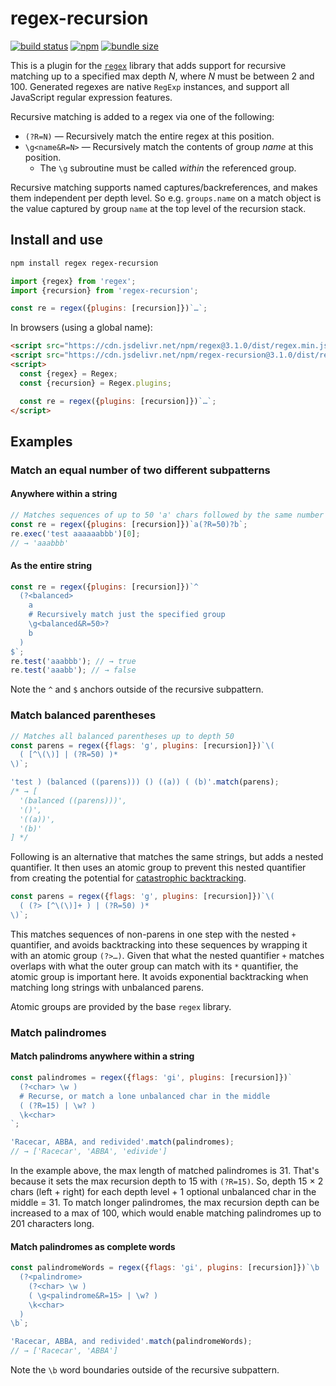 # regex-recursion

[![build status](https://github.com/slevithan/regex-recursion/workflows/CI/badge.svg)](https://github.com/slevithan/regex-recursion/actions)
[![npm](https://img.shields.io/npm/v/regex-recursion)](https://www.npmjs.com/package/regex-recursion)
[![bundle size](https://deno.bundlejs.com/badge?q=regex-recursion&treeshake=[*])](https://bundlejs.com/?q=regex-recursion&treeshake=[*])

This is a plugin for the [`regex`](https://github.com/slevithan/regex) library that adds support for recursive matching up to a specified max depth *N*, where *N* must be between 2 and 100. Generated regexes are native `RegExp` instances, and support all JavaScript regular expression features.

Recursive matching is added to a regex via one of the following:

- `(?R=N)` — Recursively match the entire regex at this position.
- `\g<name&R=N>` — Recursively match the contents of group *name* at this position.
  - The `\g` subroutine must be called *within* the referenced group.

Recursive matching supports named captures/backreferences, and makes them independent per depth level. So e.g. `groups.name` on a match object is the value captured by group `name` at the top level of the recursion stack.

## Install and use

```sh
npm install regex regex-recursion
```

```js
import {regex} from 'regex';
import {recursion} from 'regex-recursion';

const re = regex({plugins: [recursion]})`…`;
```

In browsers (using a global name):

```html
<script src="https://cdn.jsdelivr.net/npm/regex@3.1.0/dist/regex.min.js"></script>
<script src="https://cdn.jsdelivr.net/npm/regex-recursion@3.1.0/dist/regex-recursion.min.js"></script>
<script>
  const {regex} = Regex;
  const {recursion} = Regex.plugins;

  const re = regex({plugins: [recursion]})`…`;
</script>
```

## Examples

### Match an equal number of two different subpatterns

#### Anywhere within a string

```js
// Matches sequences of up to 50 'a' chars followed by the same number of 'b'
const re = regex({plugins: [recursion]})`a(?R=50)?b`;
re.exec('test aaaaaabbb')[0];
// → 'aaabbb'
```

#### As the entire string

```js
const re = regex({plugins: [recursion]})`^
  (?<balanced>
    a
    # Recursively match just the specified group
    \g<balanced&R=50>?
    b
  )
$`;
re.test('aaabbb'); // → true
re.test('aaabb'); // → false
```

Note the `^` and `$` anchors outside of the recursive subpattern.

### Match balanced parentheses

```js
// Matches all balanced parentheses up to depth 50
const parens = regex({flags: 'g', plugins: [recursion]})`\(
  ( [^\(\)] | (?R=50) )*
\)`;

'test ) (balanced ((parens))) () ((a)) ( (b)'.match(parens);
/* → [
  '(balanced ((parens)))',
  '()',
  '((a))',
  '(b)'
] */
```

Following is an alternative that matches the same strings, but adds a nested quantifier. It then uses an atomic group to prevent this nested quantifier from creating the potential for [catastrophic backtracking](https://www.regular-expressions.info/catastrophic.html).

```js
const parens = regex({flags: 'g', plugins: [recursion]})`\(
  ( (?> [^\(\)]+ ) | (?R=50) )*
\)`;
```

This matches sequences of non-parens in one step with the nested `+` quantifier, and avoids backtracking into these sequences by wrapping it with an atomic group `(?>…)`. Given that what the nested quantifier `+` matches overlaps with what the outer group can match with its `*` quantifier, the atomic group is important here. It avoids exponential backtracking when matching long strings with unbalanced parens.

Atomic groups are provided by the base `regex` library.

### Match palindromes

#### Match palindroms anywhere within a string

```js
const palindromes = regex({flags: 'gi', plugins: [recursion]})`
  (?<char> \w )
  # Recurse, or match a lone unbalanced char in the middle
  ( (?R=15) | \w? )
  \k<char>
`;

'Racecar, ABBA, and redivided'.match(palindromes);
// → ['Racecar', 'ABBA', 'edivide']
```

In the example above, the max length of matched palindromes is 31. That's because it sets the max recursion depth to 15 with `(?R=15)`. So, depth 15 × 2 chars (left + right) for each depth level + 1 optional unbalanced char in the middle = 31. To match longer palindromes, the max recursion depth can be increased to a max of 100, which would enable matching palindromes up to 201 characters long.

#### Match palindromes as complete words

```js
const palindromeWords = regex({flags: 'gi', plugins: [recursion]})`\b
  (?<palindrome>
    (?<char> \w )
    ( \g<palindrome&R=15> | \w? )
    \k<char>
  )
\b`;

'Racecar, ABBA, and redivided'.match(palindromeWords);
// → ['Racecar', 'ABBA']
```

Note the `\b` word boundaries outside of the recursive subpattern.
